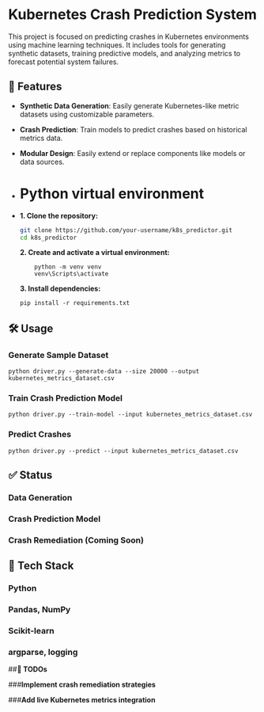 # Kubernetes Crash Prediction System

This project is focused on predicting crashes in Kubernetes environments using machine learning techniques. It includes tools for generating synthetic datasets, training predictive models, and analyzing metrics to forecast potential system failures.

## 🚀 Features

- **Synthetic Data Generation**: Easily generate Kubernetes-like metric datasets using customizable parameters.
- **Crash Prediction**: Train models to predict crashes based on historical metrics data.
- **Modular Design**: Easily extend or replace components like models or data sources.

- # Python virtual environment
- **1. Clone the repository:**
   ```bash
   git clone https://github.com/your-username/k8s_predictor.git
   cd k8s_predictor
   ```
   **2. Create and activate a virtual environment:**
  ```
      python -m venv venv
      venv\Scripts\activate
  ```
   **3. Install dependencies:**
   ```
   pip install -r requirements.txt
   ```
## **🛠️ Usage**
  ### **Generate Sample Dataset**
  ```
  python driver.py --generate-data --size 20000 --output kubernetes_metrics_dataset.csv
  ```
 ### **Train Crash Prediction Model**
 ```
python driver.py --train-model --input kubernetes_metrics_dataset.csv
```
### **Predict Crashes**
```
python driver.py --predict --input kubernetes_metrics_dataset.csv
```
## **✅ Status**

  ### **Data Generation**

  ### **Crash Prediction Model**

  ### **Crash Remediation (Coming Soon)**

## **🧠 Tech Stack**

  ### **Python**

  ### **Pandas, NumPy**

  ### **Scikit-learn**

  ### **argparse, logging**

##**📌 TODOs**

  ###**Implement crash remediation strategies**

  ###**Add live Kubernetes metrics integration**
